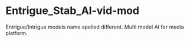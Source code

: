 # Entrigue_Stab_AI-vid-mod
Entrigue/Intrigue models name spelled different. Multi model AI for media platform. 
